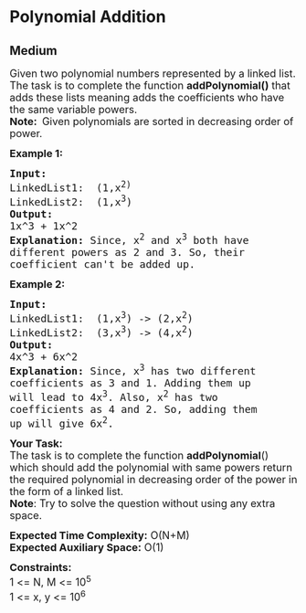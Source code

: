 # Polynomial Addition
## Medium 
<div class="problem-statement">
                <p></p><p><span style="font-size:18px">Given two polynomial numbers represented by a linked list. The task is to complete the function <strong>addPolynomial()</strong>&nbsp;that adds these lists meaning&nbsp;adds the coefficients who have the same variable powers.<br>
<strong>Note:</strong>&nbsp;</span>&nbsp;<span style="font-size:18px">G</span><span style="font-size:18px">iven polynomials are sorted in decreasing order of power.</span></p>

<p><span style="font-size:18px"><strong>Example 1:</strong></span></p>

<pre><span style="font-size:18px"><strong>Input:
</strong>LinkedList1:  (1,x<sup>2) </sup>
LinkedList2:  (1,x<sup>3</sup>)
<strong>Output:
</strong>1x^3 + 1x^2
<strong>Explanation: </strong>Since, x<sup>2</sup> and x<sup>3</sup> both have
different powers as 2 and 3. So, their
coefficient can't be added up.</span>
</pre>

<p><span style="font-size:18px"><strong>Example 2:</strong></span></p>

<pre><span style="font-size:18px"><strong>Input:
</strong>LinkedList1:  (1,x<sup>3</sup>) -&gt; (2,x<sup>2</sup>)
LinkedList2:  (3,x<sup>3</sup>) -&gt; (4,x<sup>2</sup>)
<strong>Output:
</strong>4x^3&nbsp;+ 6x^2
<strong>Explanation: </strong>Since, x<sup>3</sup> has two different
coefficients as 3 and 1. Adding them up
will lead to 4x<sup>3</sup>. Also, x<sup>2</sup> has two
coefficients as 4 and 2. So, adding them
up will give 6x<sup>2</sup>.</span></pre>

<p><span style="font-size:18px"><strong>Your Task:</strong><br>
The task is to complete the function&nbsp;<strong>addPolynomial</strong>() which should add the polynomial with same powers&nbsp;return the required polynomial in decreasing order of the power in the form of a linked list.<br>
<strong>Note</strong>: Try to solve the question without using any extra space.</span></p>

<p><span style="font-size:18px"><strong>Expected Time Complexity:</strong>&nbsp;O(N+M)<br>
<strong>Expected Auxiliary Space:</strong>&nbsp;O(1)</span></p>

<p><span style="font-size:18px"><strong>Constraints:</strong><br>
1 &lt;= N, M &lt;= 10<sup>5</sup><br>
1 &lt;= x, y &lt;= 10<sup>6</sup></span></p>
 <p></p>
            </div>